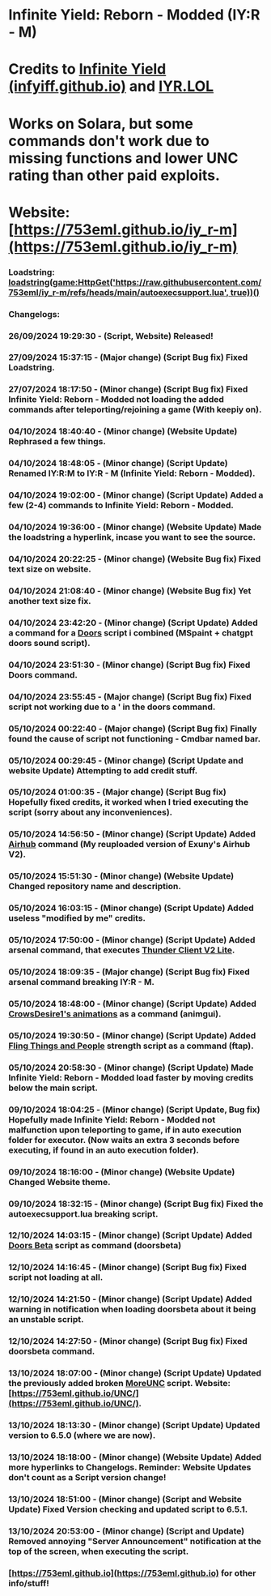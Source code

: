 # Infinite Yield: Reborn - Modded (IY:R - M)

# Credits to [Infinite Yield (infyiff.github.io)](https://infyiff.github.io) and [IYR.LOL](https://iyr.lol)

# Works on Solara, but some commands don't work due to missing functions and lower UNC rating than other paid exploits.

# Website: [https://753eml.github.io/iy_r-m](https://753eml.github.io/iy_r-m)

### Loadstring: [loadstring(game:HttpGet('https://raw.githubusercontent.com/753eml/iy_r-m/refs/heads/main/autoexecsupport.lua', true))()](https://raw.githubusercontent.com/753eml/iy_r-m/refs/heads/main/autoexecsupport.lua)

### Changelogs:

### 26/09/2024 19:29:30 - (Script, Website) Released!

### 27/09/2024 15:37:15 - (Major change) (Script Bug fix) Fixed Loadstring.

### 27/07/2024 18:17:50 - (Minor change) (Script Bug fix) Fixed Infinite Yield: Reborn - Modded not loading the added commands after teleporting/rejoining a game (With keepiy on).

### 04/10/2024 18:40:40 - (Minor change) (Website Update) Rephrased a few things.

### 04/10/2024 18:48:05 - (Minor change) (Script Update) Renamed IY:R:M to IY:R - M (Infinite Yield: Reborn - Modded).

### 04/10/2024 19:02:00 - (Minor change) (Script Update) Added a few (2-4) commands to Infinite Yield: Reborn - Modded.

### 04/10/2024 19:36:00 - (Minor change) (Website Update) Made the loadstring a hyperlink, incase you want to see the source.

### 04/10/2024 20:22:25 - (Minor change) (Website Bug fix) Fixed text size on website.

### 04/10/2024 21:08:40 - (Minor change) (Website Bug fix) Yet another text size fix.

### 04/10/2024 23:42:20 - (Minor change) (Script Update) Added a command for a [Doors](https://753eml.github.io/doors/) script i combined (MSpaint + chatgpt doors sound script).

### 04/10/2024 23:51:30 - (Minor change) (Script Bug fix) Fixed Doors command.

### 04/10/2024 23:55:45 - (Major change) (Script Bug fix) Fixed script not working due to a ' in the doors command.

### 05/10/2024 00:22:40 - (Major change) (Script Bug fix) Finally found the cause of script not functioning - Cmdbar named bar.

### 05/10/2024 00:29:45 - (Minor change) (Script Update and website Update) Attempting to add credit stuff.

### 05/10/2024 01:00:35 - (Major change) (Script Bug fix) Hopefully fixed credits, it worked when I tried executing the script (sorry about any inconveniences).

### 05/10/2024 14:56:50 - (Minor change) (Script Update) Added [Airhub](https://github.com/Exunys/AirHub-V2) command (My reuploaded version of Exuny's Airhub V2).

### 05/10/2024 15:51:30 - (Minor change) (Website Update) Changed repository name and description.

### 05/10/2024 16:03:15 - (Minor change) (Script Update) Added useless "modified by me" credits.

### 05/10/2024 17:50:00 - (Minor change) (Script Update) Added arsenal command, that executes [Thunder Client V2 Lite](https://discord.gg/thunderclient).

### 05/10/2024 18:09:35 - (Major change) (Script Bug fix) Fixed arsenal command breaking IY:R - M.

### 05/10/2024 18:48:00 - (Minor change) (Script Update) Added [CrowsDesire1's animations](https://753eml.github.io/anim/) as a command (animgui).

### 05/10/2024 19:30:50 - (Minor change) (Script Update) Added [Fling Things and People](https://753eml.github.io/ftap/) strength script as a command (ftap).

### 05/10/2024 20:58:30 - (Minor change) (Script Update) Made Infinite Yield: Reborn - Modded load faster by moving credits below the main script.

### 09/10/2024 18:04:25 - (Minor change) (Script Update, Bug fix) Hopefully made Infinite Yield: Reborn - Modded not malfunction upon teleporting to game, if in auto execution folder for executor. (Now waits an extra 3 seconds before executing, if found in an auto execution folder).

### 09/10/2024 18:16:00 - (Minor change) (Website Update) Changed Website theme.

### 09/10/2024 18:32:15 - (Minor change) (Script Bug fix) Fixed the autoexecsupport.lua breaking script.

### 12/10/2024 14:03:15 - (Minor change) (Script Update) Added [Doors Beta](https://raw.githubusercontent.com/753eml/doorsBETA/refs/heads/main/drbeta.lua) script as command (doorsbeta)

### 12/10/2024 14:16:45 - (Minor change) (Script Bug fix) Fixed script not loading at all.

### 12/10/2024 14:21:50 - (Minor change) (Script Update) Added warning in notification when loading doorsbeta about it being an unstable script.

### 12/10/2024 14:27:50 - (Minor change) (Script Bug fix) Fixed doorsbeta command.

### 13/10/2024 18:07:00 - (Minor change) (Script Update) Updated the previously added broken [MoreUNC](https://raw.githubusercontent.com/753eml/UNC/refs/heads/main/MoreUNC.lua) script. Website: [https://753eml.github.io/UNC/](https://753eml.github.io/UNC/).

### 13/10/2024 18:13:30 - (Minor change) (Script Update) Updated version to 6.5.0 (where we are now).

### 13/10/2024 18:18:00 - (Minor change) (Website Update) Added more hyperlinks to Changelogs. Reminder: Website Updates don't count as a Script version change!

### 13/10/2024 18:51:00 - (Minor change) (Script and Website Update) Fixed Version checking and updated script to 6.5.1.

### 13/10/2024 20:53:00 - (Minor change) (Script and Update) Removed annoying "Server Announcement" notification at the top of the screen, when executing the script.

### [https://753eml.github.io](https://753eml.github.io) for other info/stuff!
